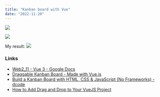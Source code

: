 ```yaml
---
title: "Kanban board with Vue"
date: "2022-11-20"
---
```



![](https://i.imgur.com/zXTfS4w.png)

![](https://i.imgur.com/qJ3vlQf.png)

My result:
![](https://i.imgur.com/R8wPpIs.png)

### Links
- [Web2\_11 - Vue 3 - Google Docs](https://docs.google.com/document/d/1H1475q2Q2idLkWFiXZC3eIzb-hmRybevDme0nGzgny0/edit#)
- [Draggable Kanban Board - Made with Vue.js](https://madewithvuejs.com/draggable-kanban-board)
- [Build a Kanban Board with HTML, CSS & JavaScript (No Frameworks) - dcode](https://dcode.domenade.com/tutorials/build-a-kanban-board-with-javascript-no-frameworks)
- [How to Add Drag and Drop to Your VueJS Project](https://learnvue.co/tutorials/vue-drag-and-drop)